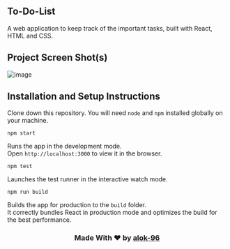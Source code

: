 ## To-Do-List
A web application to keep track of the important tasks, built with React, HTML and CSS.

## Project Screen Shot(s)
![image](https://github.com/alok-96/to-do-list/assets/90456532/19750c58-0a6f-402e-865c-ffbcbdfd9c14)


## Installation and Setup Instructions

Clone down this repository. You will need `node` and `npm` installed globally on your machine.

 `npm start`
 
Runs the app in the development mode.<br />
Open `http://localhost:3000` to view it in the browser.

 `npm test`
 
Launches the test runner in the interactive watch mode.<br />

`npm run build`

Builds the app for production to the `build` folder.<br />
It correctly bundles React in production mode and optimizes the build for the best performance.


<h3 align='center'>Made With ❤️ by <a href='https://github.com/alok-96' >alok-96</a></h3>
